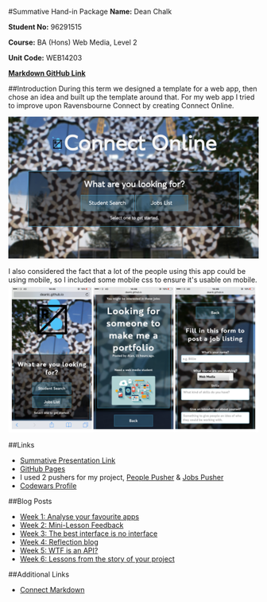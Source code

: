#Summative Hand-in Package
**Name:** Dean Chalk

**Student No:** 96291515

**Course:** BA (Hons) Web Media, Level 2

**Unit Code:** WEB14203

[**Markdown GitHub Link**](https://github.com/deanlc/WEB14203-Dean-Chalk/blob/master/WEB14203-Dean-Chalk.md)

##Introduction
During this term we designed a template for a web app, then chose an idea and built up the template around that. For my web app I tried to improve upon Ravensbourne Connect by creating Connect Online.

[![Connect Online](https://raw.githubusercontent.com/deanlc/WEB14203-Dean-Chalk/master/connect.png)](https://deanlc.github.io/Connect/)

I also considered the fact that a lot of the people using this app could be using mobile, so I included some mobile css to ensure it's usable on mobile.
[![Connect Mobile](https://raw.githubusercontent.com/deanlc/WEB14203-Dean-Chalk/master/mobile.png)](https://deanlc.github.io/Connect/)

##Links
- [Summative Presentation Link](https://docs.google.com/presentation/d/1B3YE9YikIW09d-j5_sskQmHTveKcr29P5vuTytOwukE/edit?usp=sharing)
- [GitHub Pages](https://deanlc.github.io/Connect/)
- I used 2 pushers for my project, [People Pusher](https://thimbleprojects.org/onaed/131450/) & [Jobs Pusher](https://thimbleprojects.org/onaed/139431/)
- [Codewars Profile](https://www.codewars.com/users/deanlc)

##Blog Posts
- [Week 1: Analyse your favourite apps](https://medium.com/matteos-blogs-y2/my-favourite-and-most-used-app-is-snapchat-39cc68f5408f#.2y4kli7m6)
- [Week 2: Mini-Lesson Feedback](https://medium.com/matteos-blogs-y2/mini-lesson-feedback-93d1353280b1#.jp1uq17a7)
- [Week 3: The best interface is no interface](https://medium.com/matteos-blogs-y2/how-can-these-principles-be-applied-a5c7d3996590#.8pvciv65s)
- [Week 4: Reflection blog](https://medium.com/matteos-blogs-y2/reflection-3f0af0fe117f#.cy2h0bamx)
- [Week 5: WTF is an API?](https://medium.com/matteos-blogs-y2/wtf-is-an-api-1f15347e6003#.sqaf7nsgq)
- [Week 6: Lessons from the story of your project](https://medium.com/matteos-blogs-y2/lessons-from-the-story-of-my-project-add4d4144d06#.x5l7cm3d5)

##Additional Links
- [Connect Markdown](https://github.com/deanlc/Connect/blob/master/info.md)